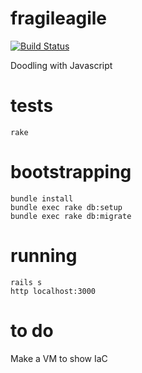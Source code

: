 # fragileagile

[![Build Status](https://travis-ci.org/ihassin/fragileagile.svg?branch=master)](https://travis-ci.org/ihassin/fragileagile)

Doodling with Javascript

# tests

```
rake
```

# bootstrapping

```
bundle install
bundle exec rake db:setup
bundle exec rake db:migrate
```

# running

```
rails s
http localhost:3000
```


# to do
Make a VM to show IaC
